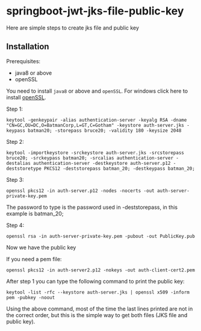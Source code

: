 # springboot-jwt-jks-file-public-key
Here are simple steps to create jks file and public key

## Installation

Prerequisites:
- java8 or above
- openSSL

You need to install `java8` or above and `openSSL`. For windows click here to install [openSSL](http://gnuwin32.sourceforge.net/packages/openssl.htm).

Step 1:
```
keytool -genkeypair -alias authentication-server -keyalg RSA -dname "CN=GC,OU=DC,O=BatmanCorp,L=GT,C=Gotham" -keystore auth-server.jks -keypass batman20; -storepass bruce20; -validity 180 -keysize 2048
```

Step 2:
```
keytool -importkeystore -srckeystore auth-server.jks -srcstorepass bruce20; -srckeypass batman20; -srcalias authentication-server -destalias authentication-server -destkeystore auth-server.p12 -deststoretype PKCS12 -deststorepass batman_20; -destkeypass batman_20;
```

Step 3:
```
openssl pkcs12 -in auth-server.p12 -nodes -nocerts -out auth-server-private-key.pem
```
The password to type is the password used in -deststorepass, in this example is batman_20;

Step 4:
```
openssl rsa -in auth-server-private-key.pem -pubout -out PublicKey.pub
```
Now we have the public key

If you need a pem file:
```
openssl pkcs12 -in auth-server2.p12 -nokeys -out auth-client-cert2.pem
```

After step 1 you can type the following command to print the public key:
```
keytool -list -rfc --keystore auth-server.jks | openssl x509 -inform pem -pubkey -noout
```

Using the above command, most of the time the last lines printed are not in the correct order, but this is the simple way to get both files (JKS file and public key).
